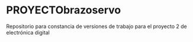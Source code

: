 # PROYECTObrazoservo
Repositorio para constancia de versiones de trabajo para el proyecto 2 de electrónica digital
